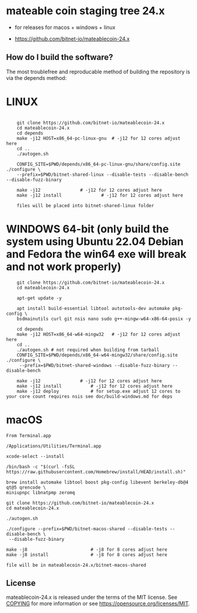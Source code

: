 
mateable coin staging tree 24.x
===========================

* for releases for macos + windows + linux

* https://github.com/bitnet-io/mateablecoin-24.x 


How do I build the software?
----------------------------

The most troublefree and reproducable method of building the repository is via the depends method:

# LINUX

```

    git clone https://github.com/bitnet-io/mateablecoin-24.x 
    cd mateablecoin-24.x
    cd depends
    make -j12 HOST=x86_64-pc-linux-gnu  # -j12 for 12 cores adjust here
    cd ..
    ./autogen.sh

    CONFIG_SITE=$PWD/depends/x86_64-pc-linux-gnu/share/config.site ./configure \
    --prefix=$PWD/bitnet-shared-linux --disable-tests --disable-bench --disable-fuzz-binary

    make -j12 				# -j12 for 12 cores adjust here
    make -j12 install 		        # -j12 for 12 cores adjust here

    files will be placed into bitnet-shared-linux folder
```
# WINDOWS 64-bit (only build the system using Ubuntu 22.04 Debian and Fedora the win64 exe will break and not work properly)
```
    git clone https://github.com/bitnet-io/mateablecoin-24.x 
    cd mateablecoin-24.x

    apt-get update -y

    apt install build-essential libtool autotools-dev automake pkg-config \
    bsdmainutils curl git nsis nano sudo g++-mingw-w64-x86-64-posix -y

    cd depends
    make -j12 HOST=x86_64-w64-mingw32	# -j12 for 12 cores adjust here
    cd ..
    ./autogen.sh # not required when building from tarball
    CONFIG_SITE=$PWD/depends/x86_64-w64-mingw32/share/config.site ./configure \
     --prefix=$PWD/bitnet-shared-windows --disable-fuzz-binary --disable-bench

    make -j12 				# -j12 for 12 cores adjust here
    make -j12 install   		# -j12 for 12 cores adjust here
    make -j12 deploy			# for setup.exe adjust 12 cores to your core count requires nsis see doc/build-windows.md for deps

```

# macOS

```
From Terminal.app

/Applications/Utilities/Terminal.app

xcode-select --install

/bin/bash -c "$(curl -fsSL https://raw.githubusercontent.com/Homebrew/install/HEAD/install.sh)"

brew install automake libtool boost pkg-config libevent berkeley-db@4 qt@5 qrencode \
miniupnpc libnatpmp zeromq 

git clone https://github.com/bitnet-io/mateablecoin-24.x 
cd mateablecoin-24.x

./autogen.sh

./configure --prefix=$PWD/bitnet-macos-shared --disable-tests --disable-bench \
 --disable-fuzz-binary

make -j8 				        # -j8 for 8 cores adjust here
make -j8 install 		        # -j8 for 8 cores adjust here

file will be in mateablecoin-24.x/bitnet-macos-shared
```


License
-------

mateablecoin-24.x is released under the terms of the MIT license. See [COPYING](COPYING) for more information or see https://opensource.org/licenses/MIT.


